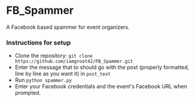 # FB_Spammer

A Facebook based spammer for event organizers.

### Instructions for setup

* Clone the repository: `git clone https://github.com/iamgroot42/FB_Spammer.git`
* Enter the message that to should go with the post (properly formatted, line by line as you want it) in `post_text`
* Run `python spammer.py`
* Enter your Facebook credentials and the event's Facebook URL when prompted.
